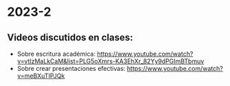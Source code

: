 # 2023-2

## Videos discutidos en clases: 
- Sobre escritura académica: https://www.youtube.com/watch?v=vtIzMaLkCaM&list=PLG5oXmrs-KA3EhXr_82Yy9dPGImBTbmuv
- Sobre crear presentaciones efectivas: https://www.youtube.com/watch?v=meBXuTIPJQk
